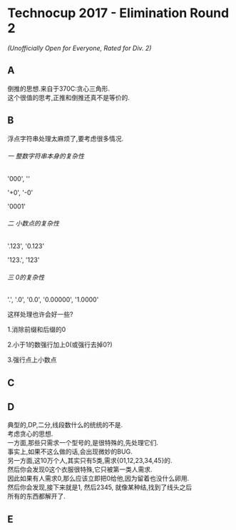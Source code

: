 # Technocup 2017 - Elimination Round 2
*(Unofficially Open for Everyone, Rated for Div. 2)*

## A
倒推的思想.来自于370C:贪心三角形.</br>
这个很值的思考,正推和倒推还真不是等价的.

## B
浮点字符串处理太麻烦了,要考虑很多情况.

###### 一 整数字符串本身的复杂性
'000', ''

'+0', '-0'

'0001'

###### 二 小数点的复杂性

'.123', '0.123'

'123.', '123'

###### 三 0的复杂性

'.', '.0', '0.0', '0.00000', '1.0000'

这样处理也许会好一些?

1.消除前缀和后缀的0

2.小于1的数强行加上0(或强行去掉0?)

3.强行点上小数点

## C

## D
典型的,DP,二分,线段数什么的统统的不是.</br>
考虑贪心的思想.</br>
一方面,那些只需求一个型号的,是很特殊的,先处理它们.</br>
事实上,如果不这么做的话,会出现微妙的BUG.</br>
另一方面,这10万个人,其实只有5类,需求{01,12,23,34,45}的.</br>
然后你会发现0这个衣服很特殊,它只被第一类人需求.</br>
因此如果有人需求0,那么应该立即把0给他,因为留着也没什么卵用.</br>
然后你会发现,接下来就是1, 然后2345, 就像某种结,找到了线头之后</br>
所有的东西都解开了.</br>

## E
